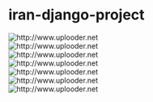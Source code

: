 # iran-django-project
<img alt="http://www.uplooder.net" src="https://www.uplooder.net/img/image/25/e90304ae7c41c61e6545d30393350c93/Screenshot-from-2023-03-12-18-08-38.png"/><br>
<img alt="http://www.uplooder.net" src="https://www.uplooder.net/img/image/92/480e076b7d597781eedd8fe86eece4d9/Screenshot-from-2023-03-12-18-09-15.png"/><br>
<img alt="http://www.uplooder.net" src="https://www.uplooder.net/img/image/33/51fbf589a5b36aabc6554d5a82318e44/Screenshot-from-2023-03-12-18-09-35.png"/><br>
<img alt="http://www.uplooder.net" src="https://www.uplooder.net/img/image/83/8855515fd0f3407fcc4edfcf10e585b2/Screenshot-from-2023-03-12-18-10-23.png"/>
<br>
<img alt="http://www.uplooder.net" src="https://www.uplooder.net/img/image/14/47570b242ae7e00671511190dd868d82/Screenshot-from-2023-03-12-18-11-52.png"/><br>
<img alt="http://www.uplooder.net" src="https://www.uplooder.net/img/image/12/61d3b60c50e0326b25df8988eaf290fd/Screenshot-from-2023-03-12-18-11-23.png"/><br>
<img alt="http://www.uplooder.net" src="https://www.uplooder.net/img/image/24/697de29795dac7e9a5c7ad8654bbf49e/Screenshot-from-2023-03-12-18-10-43.png"/><br>
